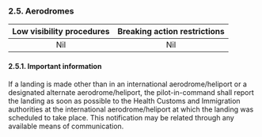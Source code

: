 ### 	2.5. Aerodromes

| Low visibility procedures | Breaking action restrictions |
| :-----------------------: | :--------------------------: |
|            Nil            |             Nil              |



#### 2.5.1. Important information

If a landing is made other than in an international aerodrome/heliport or a designated  alternate  aerodrome/heliport, the pilot-in-command shall report the landing as soon as possible to the Health Customs and Immigration authorities at the international aerodrome/heliport at which the landing was scheduled to take place. This notification may be related through any available means of communication.